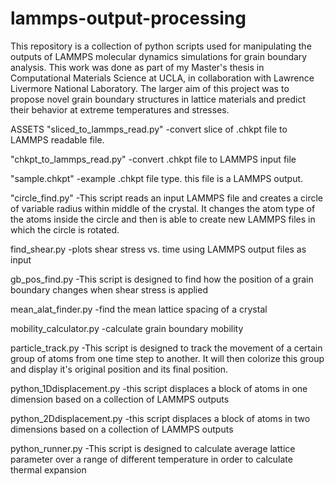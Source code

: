 # lammps-output-processing
This repository is a collection of python scripts used for manipulating the outputs of LAMMPS molecular dynamics simulations for grain boundary analysis. This work was done as part of my Master's thesis in Computational Materials Science at UCLA, in collaboration with Lawrence Livermore National Laboratory. The larger aim of this project was to propose novel grain boundary structures in lattice materials and predict their behavior at extreme temperatures and stresses.

ASSETS
"sliced_to_lammps_read.py"
-convert slice of .chkpt file to LAMMPS readable file.

"chkpt_to_lammps_read.py"
-convert .chkpt file to LAMMPS input file

"sample.chkpt"
-example .chkpt file type. this file is a LAMMPS output.

"circle_find.py"
-This script reads an input LAMMPS file and creates a circle of variable radius within middle of the crystal. It changes the atom type
of the atoms inside the circle and then is able to create new LAMMPS files in which the circle is rotated.

find_shear.py
-plots shear stress vs. time using LAMMPS output files as input

gb_pos_find.py
-This script is designed to find how the position of a grain boundary changes
when shear stress is applied

mean_alat_finder.py
-find the mean lattice spacing of a crystal

mobility_calculator.py
-calculate grain boundary mobility

particle_track.py
-This script is designed to track the movement of a certain group of atoms from
one time step to another. It will then colorize this group and display it's original
position and its final position.

python_1Ddisplacement.py
-this script displaces a block of atoms in one dimension based on a collection of LAMMPS outputs

python_2Ddisplacement.py
-this script displaces a block of atoms in two dimensions based on a collection of LAMMPS outputs

python_runner.py
-This script is designed to calculate average lattice parameter over a range of 
different temperature in order to calculate thermal expansion
